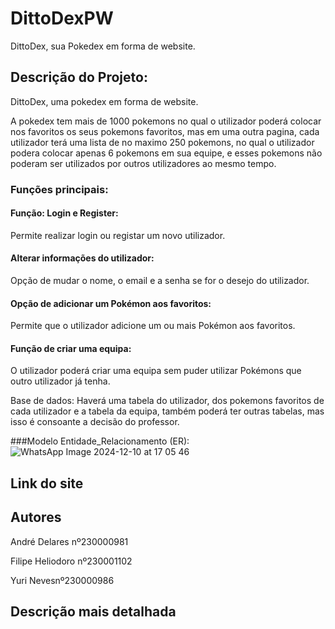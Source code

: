 # DittoDexPW
DittoDex, sua Pokedex em forma de website.

## Descrição do Projeto:
DittoDex, uma pokedex em forma de website. 

A pokedex tem mais de 1000 pokemons no qual o utilizador poderá colocar nos favoritos os seus pokemons favoritos, mas em uma outra pagina, cada utilizador terá uma lista de no maximo 250 pokemons, no qual o utilizador podera colocar apenas 6 pokemons em sua equipe, e esses pokemons não poderam ser utilizados por outros utilizadores ao mesmo tempo. 

### Funções principais: 
#### Função: Login e Register:
Permite realizar login ou registar um novo utilizador.
#### Alterar informações do utilizador:
Opção de mudar o nome, o email e a senha se for o desejo do utilizador. 
#### Opção de adicionar um Pokémon aos favoritos:
Permite que o utilizador adicione um ou mais Pokémon aos favoritos.
#### Função de criar uma equipa:
O utilizador poderá criar uma equipa sem puder utilizar Pokémons que outro utilizador já tenha.


Base de dados:
Haverá uma tabela do utilizador, dos pokemons favoritos de cada utilizador e a tabela da equipa, também poderá ter outras tabelas, mas isso é consoante a decisão do professor.

###Modelo Entidade_Relacionamento (ER):
![WhatsApp Image 2024-12-10 at 17 05 46](https://github.com/user-attachments/assets/0bc14226-955c-481c-89ac-91bd128e1bed)


## Link do site


## Autores
<p>André Delares nº230000981</p>
<p>Filipe Heliodoro nº230001102</p>
<p>Yuri Nevesnº230000986</p>

## Descrição mais detalhada
